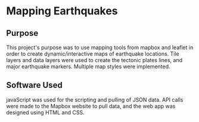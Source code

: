# Mapping Earthquakes

## Purpose
This project's purpose was to use mapping tools from mapbox and leaflet in order to create dynamic/interactive maps of earthquake locations. Tile layers and data layers were used to create the tectonic plates lines, and major earthquake markers. Multiple map styles were implemented. 

## Software Used
javaScript was used for the scripting and pulling of JSON data. API calls were made to the Mapbox website to pull data, and the web app was designed using HTML and CSS. 
